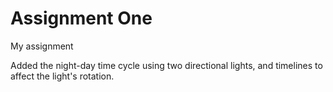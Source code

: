 # Assignment One
 My assignment 


Added the night-day time cycle using two directional lights, and timelines to affect the light's rotation. 
